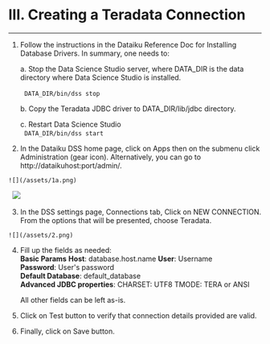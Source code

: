 # III. Creating a Teradata Connection

---

1.    Follow the instructions in the Dataiku Reference Doc for Installing Database Drivers.
    In summary, one needs to:
    
        a.    Stop the Data Science Studio server, where DATA_DIR is the data directory where Data Science Studio is installed.
        
        &nbsp;    `DATA_DIR/bin/dss stop`
        
        b.    Copy the Teradata JDBC driver to DATA_DIR/lib/jdbc directory.
        &nbsp;    
        
        c.    Restart Data Science Studio        
        &nbsp;    `DATA_DIR/bin/dss start`
        
2.    In the Dataiku DSS home page, click on Apps then on the submenu click Administration (gear icon). Alternatively, you can go to http://dataikuhost:port/admin/.        

    ![](/assets/1a.png)
&nbsp;
    ![](/assets/1b.png)
    
3.    In the DSS settings page, Connections tab, Click on NEW CONNECTION. From the options that will be presented, choose Teradata.

    ![](/assets/2.png)
    
4.    Fill up the fields as needed:    
        **Basic Params**
        **Host**: database.host.name
        **User**: Username    
        **Password**: User's password    
        **Default Database**: default_database    
        **Advanced JDBC properties**:
	    CHARSET:       UTF8
	    TMODE:	 TERA or ANSI                
        
        All other fields can be left as-is.

	    
5.    Click on Test button to verify that connection details provided are valid.
6.    Finally, click on Save button.
